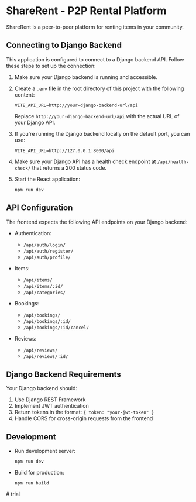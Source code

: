
# ShareRent - P2P Rental Platform

ShareRent is a peer-to-peer platform for renting items in your community.

## Connecting to Django Backend

This application is configured to connect to a Django backend API. Follow these steps to set up the connection:

1. Make sure your Django backend is running and accessible.

2. Create a `.env` file in the root directory of this project with the following content:
   ```
   VITE_API_URL=http://your-django-backend-url/api
   ```
   Replace `http://your-django-backend-url/api` with the actual URL of your Django API.

3. If you're running the Django backend locally on the default port, you can use:
   ```
   VITE_API_URL=http://127.0.0.1:8000/api
   ```

4. Make sure your Django API has a health check endpoint at `/api/health-check/` that returns a 200 status code.

5. Start the React application:
   ```
   npm run dev
   ```

## API Configuration

The frontend expects the following API endpoints on your Django backend:

- Authentication:
  - `/api/auth/login/`
  - `/api/auth/register/`
  - `/api/auth/profile/`

- Items:
  - `/api/items/`
  - `/api/items/:id/`
  - `/api/categories/`

- Bookings:
  - `/api/bookings/`
  - `/api/bookings/:id/`
  - `/api/bookings/:id/cancel/`

- Reviews:
  - `/api/reviews/`
  - `/api/reviews/:id/`

## Django Backend Requirements

Your Django backend should:

1. Use Django REST Framework
2. Implement JWT authentication
3. Return tokens in the format: `{ token: "your-jwt-token" }`
4. Handle CORS for cross-origin requests from the frontend

## Development

- Run development server:
  ```
  npm run dev
  ```

- Build for production:
  ```
  npm run build
  ```
#   t r i a l  
 